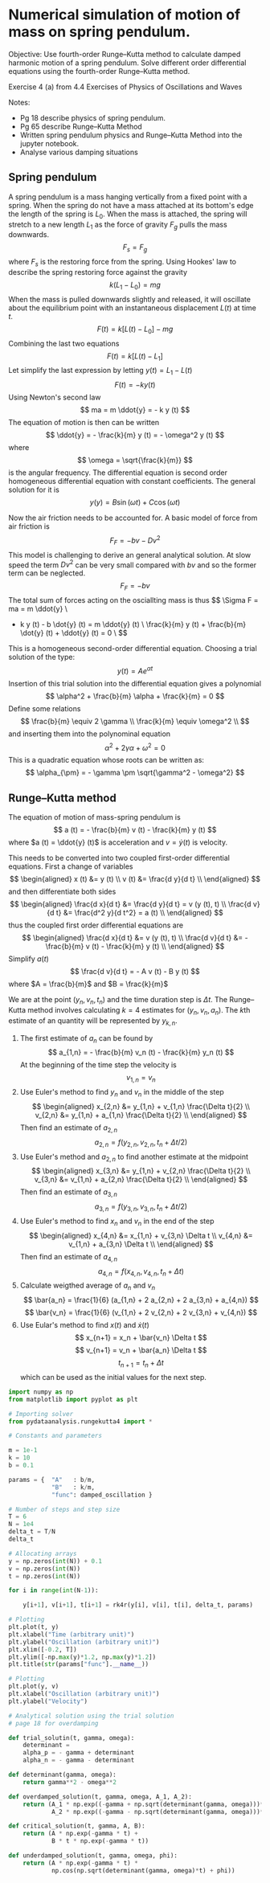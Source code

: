 # Numerical simulation of motion of mass on spring pendulum.

Objective: Use fourth-order Runge–Kutta method to calculate damped harmonic
motion of a spring pendulum. Solve different order differential equations using
the fourth-order Runge–Kutta method.

Exercise 4 (a) from 4.4 Exercises of Physics of Oscillations and Waves

Notes:

* Pg 18 describe physics of spring pendulum.
* Pg 65 describe Runge–Kutta Method
* Written spring pendulum physics and Runge–Kutta Method into the jupyter
  notebook.
* Analyse various damping situations

## Spring pendulum

A spring pendulum is a mass hanging vertically from a fixed point with a spring.
When the spring do not have a mass attached at its bottom's edge the length of
the spring is $L_0$. When the mass is attached, the spring will stretch to a new
length $L_1$ as the force of  gravity $F_g$ pulls the mass downwards.
$$
F_s = F_g
$$
where $F_s$ is the restoring force from the spring.
Using Hookes' law to describe the spring restoring force against the gravity
$$
k (L_1 - L_0) = mg
$$
When the mass is pulled downwards slightly and released, it will oscillate about
the equilibrium point with an instantaneous displacement $L (t)$ at time $t$.
$$
F (t) = k [L (t) - L_0] - mg
$$
Combining the last two equations
$$
F (t) = k [L (t) - L_1]
$$
Let simplify the last expression by letting $y (t) = L_1 - L (t)$
$$
F (t) = - k y (t)
$$
Using Newton's second law
$$
ma = m \ddot{y} = - k y (t)
$$
The equation of motion is then can be written
$$
\ddot{y} = - \frac{k}{m} y (t) = - \omega^2 y (t)
$$
where
$$
\omega = \sqrt{\frac{k}{m}}
$$
is the angular frequency.
The differential equation is second order homogeneous differential equation with
constant coefficients.
The general solution for it is
$$
y (y) = B \sin(\omega t) + C \cos(\omega t)
$$

Now the air friction needs to be accounted for. A basic model of force from air
friction is
$$
F_F = - b v - D v^2
$$
This model is challenging to derive an general analytical solution.  At slow
speed the term $D v^2$ can be very small compared with $b v$ and so the former
term can be neglected.
$$
F_F = - b v
$$
The total sum of forces acting on the osciallting mass is thus
$$
\Sigma F = ma = m \ddot{y} \\
- k y (t) - b \dot{y} (t) = m \ddot{y} (t) \\
\frac{k}{m} y (t) + \frac{b}{m} \dot{y} (t) + \ddot{y} (t) = 0 \\
$$

This is a homogeneous second-order differential equation. Choosing a trial
solution of the type:
$$
y (t) = A e^{\alpha t}
$$
Insertion of this trial solution into the differential equation gives a
polynomial
$$
\alpha^2 + \frac{b}{m} \alpha + \frac{k}{m} = 0
$$
Define some relations
$$
\frac{b}{m} \equiv 2 \gamma \\
\frac{k}{m} \equiv \omega^2 \\
$$
and inserting them into the polynominal equation
$$
\alpha^2 + 2 \gamma \alpha + \omega^2 = 0
$$
This is a quadratic equation whose roots can be written as:
$$
\alpha_{\pm} = - \gamma \pm \sqrt{\gamma^2 - \omega^2}
$$


## Runge–Kutta method

The equation of motion of mass-spring pendulum is
$$
a (t) = - \frac{b}{m} v (t) - \frac{k}{m} y (t)
$$
where $a (t) = \ddot{y} (t)$ is acceleration and
$v = \dot{y} (t)$ is velocity.

This needs to be converted into two coupled first-order differential equations.
First a change of variables
$$
\begin{aligned}
x (t) &= y (t) \\
v (t) &= \frac{d y}{d t} \\
\end{aligned}
$$
and then differentiate both sides
$$
\begin{aligned}
\frac{d x}{d t} &= \frac{d y}{d t} = v (y (t), t) \\
\frac{d v}{d t} &= \frac{d^2 y}{d t^2} = a (t) \\
\end{aligned}
$$
thus the coupled first order differential equations are
$$
\begin{aligned}
\frac{d x}{d t} &= v (y (t), t) \\
\frac{d v}{d t} &= - \frac{b}{m} v (t) - \frac{k}{m} y (t) \\
\end{aligned}
$$
Simplify $a (t)$
$$
\frac{d v}{d t} = - A v (t) - B y (t)
$$
where $A = \frac{b}{m}$ and $B = \frac{k}{m}$


We are at the point $(y_n, v_n, t_n)$ and the time duration step is $\Delta t$.
The Runge–Kutta method involves calculating $k=4$ estimates for $(y_n, v_n,
a_n)$.  The $k$th estimate of an quantity will be represented by $y_{k, n}$.

1. The first estimate of $a_n$ can be found by
    $$
    a_{1,n} = - \frac{b}{m} v_n (t) - \frac{k}{m} y_n (t)
    $$
    At the beginning of the time step the velocity is
    $$
    v_{1, n} = v_n
    $$
2. Use Euler's method to find $y_n$ and $v_n$ in the
    middle of the step
    $$
    \begin{aligned}
    x_{2,n} &= y_{1,n} + v_{1,n} \frac{\Delta t}{2} \\
    v_{2,n} &= y_{1,n} + a_{1,n} \frac{\Delta t}{2} \\
    \end{aligned}
    $$
    Then find an estimate of $a_{2,n}$
    $$
    a_{2,n} = f(y_{2,n}, v_{2,n}, t_n + \Delta t / 2)
    $$
3. Use Euler's method and $a_{2,n}$ to find another estimate
    at the midpoint
    $$
    \begin{aligned}
    x_{3,n} &= y_{1,n} + v_{2,n} \frac{\Delta t}{2} \\
    v_{3,n} &= v_{1,n} + a_{2,n} \frac{\Delta t}{2} \\
    \end{aligned}
    $$
    Then find an estimate of $a_{3,n}$
    $$
    a_{3,n} = f(y_{3,n}, v_{3,n}, t_n + \Delta t / 2)
    $$
4. Use Euler's method to find $x_n$ and $v_n$ in the
    end of the step
    $$
    \begin{aligned}
    x_{4,n} &= x_{1,n} + v_{3,n} \Delta t \\
    v_{4,n} &= v_{1,n} + a_{3,n} \Delta t \\
    \end{aligned}
    $$
    Then find an estimate of $a_{4,n}$
    $$
    a_{4,n} = f(x_{4,n}, v_{4,n}, t_n + \Delta t)
    $$
5. Calculate weigthed average of $a_n$ and $v_n$
    $$
    \bar{a_n} = \frac{1}{6} (a_{1,n} + 2 a_{2,n} + 2 a_{3,n} + a_{4,n})
    $$
    $$
    \bar{v_n} = \frac{1}{6} (v_{1,n} + 2 v_{2,n} + 2 v_{3,n} + v_{4,n})
    $$
6. Use Eular's method to find $x (t)$ and $\dot{x} (t)$
    $$
    x_{n+1} = x_n + \bar{v_n} \Delta t
    $$
    $$
    v_{n+1} = v_n + \bar{a_n} \Delta t
    $$
    $$
    t_{n+1} = t_n + \Delta t
    $$
    which can be used as the initial values for the next step.

```python
import numpy as np
from matplotlib import pyplot as plt
```

```python
# Importing solver
from pydataanalysis.rungekutta4 import *
```

```python
# Constants and parameters

m = 1e-1
k = 10
b = 0.1

params = {  "A"   : b/m,
            "B"   : k/m,
            "func": damped_oscillation }
```

```python
# Number of steps and step size
T = 6
N = 1e4
delta_t = T/N
delta_t
```

```python
# Allocating arrays
y = np.zeros(int(N)) + 0.1
v = np.zeros(int(N))
t = np.zeros(int(N))
```

```python
for i in range(int(N-1)):

    y[i+1], v[i+1], t[i+1] = rk4r(y[i], v[i], t[i], delta_t, params)
```


```python
# Plotting
plt.plot(t, y)
plt.xlabel("Time (arbitrary unit)")
plt.ylabel("Oscillation (arbitrary unit)")
plt.xlim([-0.2, T])
plt.ylim([-np.max(y)*1.2, np.max(y)*1.2])
plt.title(str(params["func"].__name__))
```

```python
# Plotting
plt.plot(y, v)
plt.xlabel("Oscillation (arbitrary unit)")
plt.ylabel("Velocity")
```

```python
# Analytical solution using the trial solution
# page 18 for overdamping

def trial_solutin(t, gamma, omega):
    determinant =
    alpha_p = - gamma + determinant
    alpha_n = - gamma - determinant

def determinant(gamma, omega):
    return gamma**2 - omega**2

def overdamped_solution(t, gamma, omega, A_1, A_2):
    return (A_1 * np.exp((-gamma + np.sqrt(determinant(gamma, omega)))*t) +
            A_2 * np.exp((-gamma - np.sqrt(determinant(gamma, omega)))*t))

def critical_solution(t, gamma, A, B):
    return (A * np.exp(-gamma * t) +
            B * t * np.exp(-gamma * t))

def underdamped_solution(t, gamma, omega, phi):
    return (A * np.exp(-gamma * t) *
            np.cos(np.sqrt(determinant(gamma, omega)*t) + phi))
```

```python

```

